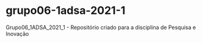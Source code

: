 # grupo06-1adsa-2021-1
Grupo06_1ADSA_2021_1 - Repositório criado para a disciplina de Pesquisa e Inovação
